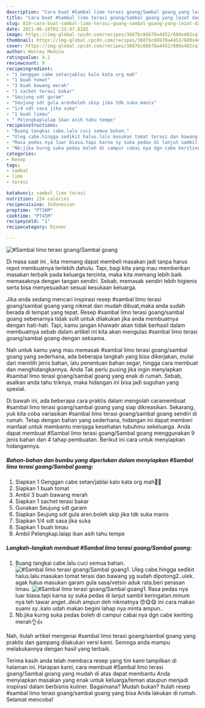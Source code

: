 ```yaml
---
description: "Cara buat #Sambal limo terasi goang/Sambal goang yang lezat dan Mudah Dibuat"
title: "Cara buat #Sambal limo terasi goang/Sambal goang yang lezat dan Mudah Dibuat"
slug: 819-cara-buat-sambal-limo-terasi-goang-sambal-goang-yang-lezat-dan-mudah-dibuat
date: 2021-06-18T02:23:47.818Z
image: https://img-global.cpcdn.com/recipes/38d7bc66b78a4452/680x482cq70/sambal-limo-terasi-goangsambal-goang-foto-resep-utama.jpg
thumbnail: https://img-global.cpcdn.com/recipes/38d7bc66b78a4452/680x482cq70/sambal-limo-terasi-goangsambal-goang-foto-resep-utama.jpg
cover: https://img-global.cpcdn.com/recipes/38d7bc66b78a4452/680x482cq70/sambal-limo-terasi-goangsambal-goang-foto-resep-utama.jpg
author: Wesley Medina
ratingvalue: 4.2
reviewcount: 9
recipeingredient:
- "1 Genggan cabe setanjablai kalo kata org mah"
- "1 buah tomat"
- "3 buah bawang merah"
- "1 sachet terasi bakar"
- "Seujung sdt garam"
- "Seujung sdt gula arenboleh skip jika tdk suka manis"
- "1/4 sdt sasa jika suka"
- "1 buah limau"
- " Pelengkaplalap ikan asih tahu tempe"
recipeinstructions:
- "Buang tangkai cabe.lalu cuci semua bahan."
- "Uleg cabe.hingga sedikit halus.lalu masukan tomat terasi dan bawang yg sudah dipotong2..ulek. agak halus masukan garam gula sasa/vetsin aduk rata.beri perasan limau."
- "Rasa pedas nya luar biasa.tapi karna sy suka pedas di lanjut sambil keringatan.minum nya teh tawar anget..deuh ampun deh nikmatnya 😍😋😋 ini cara makan suami sy..kalo udah makan begini lahap nya minta ampun.."
- "Nb:jika kurng suka pedas boleh di campur cabai nya dgn cabe keriting merah👌👍"
categories:
- Resep
tags:
- sambal
- limo
- terasi

katakunci: sambal limo terasi 
nutrition: 224 calories
recipecuisine: Indonesian
preptime: "PT36M"
cooktime: "PT45M"
recipeyield: "1"
recipecategory: Dinner

---
```



![#Sambal limo terasi goang/Sambal goang](https://img-global.cpcdn.com/recipes/38d7bc66b78a4452/680x482cq70/sambal-limo-terasi-goangsambal-goang-foto-resep-utama.jpg)

Di masa  saat ini , kita memang dapat membeli masakan jadi tanpa harus repot membuatnya terlebih dahulu. Tapi, bagi kita yang mau memberikan masakan terbaik pada keluarga tercinta, maka kita memang lebih baik memasaknya dengan tangan sendiri. Sebab, memasak sendiri lebih higienis serta bisa menyesuaikan sesuai kesukaan keluarga.

Jika anda sedang mencari inspirasi resep #sambal limo terasi goang/sambal goang yang nikmat dan mudah dibuat,maka anda sudah berada di tempat yang tepat. Resep #sambal limo terasi goang/sambal goang  sebenarnya tidak sulit untuk dilakukan jika anda membuatnya dengan hati-hati. Tapi, kamu jangan khawatir akan tidak berhasil dalam membuatnya 
sebab dalam artikel ini kita akan mengulas #sambal limo terasi goang/sambal goang dengan seksama.  



Nah untuk kamu yang mau memasak #sambal limo terasi goang/sambal goang yang sederhana, ada beberapa langkah yang bisa dikerjakan, mulai dari memilih jenis bahan, lalu penentuan bahan segar, hingga cara membuat dan menghidangkannya. Anda Tak perlu pusing jika ingin menyiapkan #sambal limo terasi goang/sambal goang yang enak di rumah. Sebab, asalkan anda  tahu triknya, maka hidangan ini bisa jadi suguhan yang spesial.

Di bawah ini, ada beberapa cara praktis  dalam mengolah caramembuat #sambal limo terasi goang/sambal goang yang siap dikreasikan. Sekarang, yuk kita coba variasikan #sambal limo terasi goang/sambal goang sendiri di rumah. Tetap dengan bahan yang sederhana, hidangan ini dapat memberi manfaat untuk membantu menjaga kesehatan tubuhmu sekeluarga. Anda dapat membuat #Sambal limo terasi goang/Sambal goang menggunakan 9 jenis bahan dan 4 tahap pembuatan. Berikut ini cara untuk menyiapkan hidangannya.

<!--inarticleads1-->

##### Bahan-bahan dan bumbu yang diperlukan dalam menyiapkan #Sambal limo terasi goang/Sambal goang:

1. Siapkan 1 Genggan cabe setan/jablai kalo kata org mah🙊😱
1. Siapkan 1 buah tomat
1. Ambil 3 buah bawang merah
1. Siapkan 1 sachet terasi bakar
1. Gunakan Seujung sdt garam
1. Siapkan Seujung sdt gula aren.boleh skip jika tdk suka manis
1. Siapkan 1/4 sdt sasa jika suka
1. Siapkan 1 buah limau
1. Ambil  Pelengkap.lalap ikan asih tahu tempe




<!--inarticleads2-->

##### Langkah-langkah membuat #Sambal limo terasi goang/Sambal goang:

1. Buang tangkai cabe.lalu cuci semua bahan.
<img src="https://img-global.cpcdn.com/steps/e078924381f4a4b0/160x128cq70/sambal-limo-terasi-goangsambal-goang-langkah-memasak-1-foto.jpg" alt="#Sambal limo terasi goang/Sambal goang">1. Uleg cabe.hingga sedikit halus.lalu masukan tomat terasi dan bawang yg sudah dipotong2..ulek. agak halus masukan garam gula sasa/vetsin aduk rata.beri perasan limau.
<img src="https://img-global.cpcdn.com/steps/0a4e37d73f3249fa/160x128cq70/sambal-limo-terasi-goangsambal-goang-langkah-memasak-2-foto.jpg" alt="#Sambal limo terasi goang/Sambal goang">1. Rasa pedas nya luar biasa.tapi karna sy suka pedas di lanjut sambil keringatan.minum nya teh tawar anget..deuh ampun deh nikmatnya 😍😋😋 ini cara makan suami sy..kalo udah makan begini lahap nya minta ampun..
1. Nb:jika kurng suka pedas boleh di campur cabai nya dgn cabe keriting merah👌👍




Nah, itulah artikel mengenai  #sambal limo terasi goang/sambal goang  yang praktis dan gampang dilakukan versi kami. Semoga anda mampu melakukannya dengan hasil yang terbaik. 

Terima kasih anda telah membaca resep yang tim kami tampilkan di halaman ini. Harapan kami, cara membuat  #Sambal limo terasi goang/Sambal goang yang mudah di atas dapat membantu Anda menyiapkan masakan yang enak untuk keluarga/teman ataupun menjadi inspirasi dalam berbisnis kuliner. Bagaimana? Mudah bukan? Itulah resep #sambal limo terasi goang/sambal goang yang bisa Anda lakukan di rumah. Selamat mencoba!

